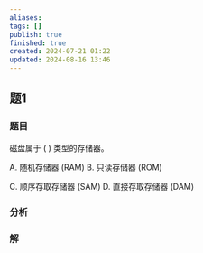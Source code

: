 ```yaml
---
aliases: 
tags: []
publish: true
finished: true
created: 2024-07-21 01:22
updated: 2024-08-16 13:46
---
```

## 题1
### 题目
磁盘属于 ( ) 类型的存储器。

A. 随机存储器 (RAM) B. 只读存储器 (ROM)

C. 顺序存取存储器 (SAM) D. 直接存取存储器 (DAM)
### 分析

### 解